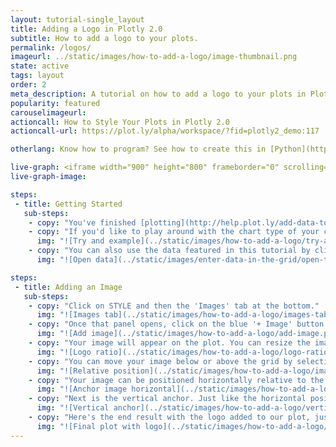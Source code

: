 ```yaml
---
layout: tutorial-single_layout
title: Adding a Logo in Plotly 2.0
subtitle: How to add a logo to your plots.
permalink: /logos/
imageurl: ../static/images/how-to-add-a-logo/image-thumbnail.png
state: active
tags: layout
order: 2
meta_description: A tutorial on how to add a logo to your plots in Plotly 2.0.
popularity: featured
carouselimageurl: 
actioncall: How to Style Your Plots in Plotly 2.0
actioncall-url: https://plot.ly/alpha/workspace/?fid=plotly2_demo:117

otherlang: Know how to program? See how to create this in [Python](https://plot.ly/python/logos/) or [R](https://plot.ly/r/logos/).

live-graph: <iframe width="900" height="800" frameborder="0" scrolling="no" src="https://plot.ly/~plotly2_demo/117.embed"></iframe>
live-graph-image:

steps: 
 - title: Getting Started
   sub-steps:
    - copy: "You've finished [plotting](http://help.plot.ly/add-data-to-the-plotly-grid/) and [styling](http://help.plot.ly/style-your-plots/) your graph, but did you know you can also add an image to it? This is especially great if you wish to include your logo."
    - copy: "If you'd like to play around with the chart type of your choice, along with its data, click the 'try an example' button to get a sample chart. This is a good way to get a feel of the workspace before starting your own work."
      img: "![Try and example](../static/images/how-to-add-a-logo/try-an-example.png)"
    - copy: "You can also use the data featured in this tutorial by clicking on 'Open This Data in Plotly' on the left-hand side. It'll open in your workspace."
      img: "![Open data](../static/images/enter-data-in-the-grid/open-this-data.png)"

steps: 
 - title: Adding an Image
   sub-steps:      
    - copy: "Click on STYLE and then the 'Images' tab at the bottom."
      img: "![Images tab](../static/images/how-to-add-a-logo/images-tab.png)"
    - copy: "Once that panel opens, click on the blue '+ Image' button at the top right-hand side. This is where you upload or drag and drop your image."
      img: "![Add image](../static/images/how-to-add-a-logo/add-image.png)"
    - copy: "Your image will appear on the plot. You can resize the image by keeping the dimensions as is and selecting 'Contain', or choosing to 'Stretch' it. There's also the possibility of changing the width and height of the image."
      img: "![Logo ratio](../static/images/how-to-add-a-logo/logo-ratio.gif)"
    - copy: "You can move your image below or above the grid by selecting your preference next to RELATIVE POSITION. 'Below the grid' means the image will hide behind it, depending where you vertically anchor the image. You can also change the opacity of the image."
      img: "![Relative position](../static/images/how-to-add-a-logo/image-relative-position.gif)"
    - copy: "Your image can be positioned horizontally relative to the canvas or axis, the canvas being the section of your plot within the margins. It can then be anchored to the right, center, or left of your canvas or axis."
      img: "![Anchor image horizontal](../static/images/how-to-add-a-logo/horizontal positioning.gif)"
    - copy: "Next is the vertical anchor. Just like the horizontal positioning, you choose whether you want the image to be positioned relative to the canvas or axis, and anchored at the bottom, middle, or top."
      img: "![Vertical anchor](../static/images/how-to-add-a-logo/vertical positioning.gif)"
    - copy: "Here's the end result with the logo added to our plot, just the way we want it to appear!"
      img: "![Final plot with logo](../static/images/how-to-add-a-logo/plot-with-logo.png)"  
---
```



